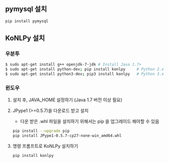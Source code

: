 ## pymysql 설치

```bash
pip install pymysql
```

## KoNLPy 설치

### 우분투

```bash
$ sudo apt-get install g++ openjdk-7-jdk # Install Java 1.7+
$ sudo apt-get install python-dev; pip install konlpy     # Python 2.x
$ sudo apt-get install python3-dev; pip3 install konlpy   # Python 3.x
```

### 윈도우

1. 설치 후, JAVA_HOME 설정하기 (Java 1.7 버전 이상 필요)

2. JPype1 (>=0.5.7)을 다운로드 받고 설치
    - 다운 받은 .whl 파일을 설치하기 위해서는 pip 을 업그레이드 해야할 수 있음
    ```bash
    pip install --upgrade pip
    pip install JPype1-0.5.7-cp27-none-win_amd64.whl
    ```

3. 명령 프롬프트로 KoNLPy 설치하기
    ```bash
    pip install konlpy
    ```